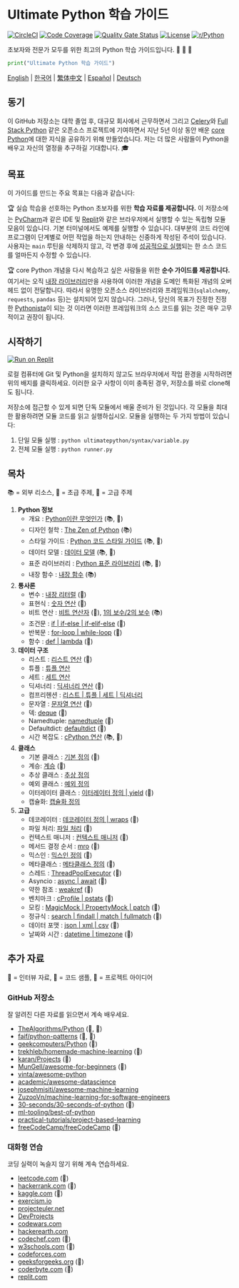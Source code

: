 # Ultimate Python 학습 가이드

[![CircleCI](https://img.shields.io/circleci/build/github/huangsam/ultimate-python)](https://circleci.com/gh/huangsam/ultimate-python)
[![Code Coverage](https://img.shields.io/codecov/c/github/huangsam/ultimate-python)](https://codecov.io/gh/huangsam/ultimate-python)
[![Quality Gate Status](https://img.shields.io/sonar/quality_gate/huangsam_ultimate-python?server=https%3A%2F%2Fsonarcloud.io)](https://sonarcloud.io/dashboard?id=huangsam_ultimate-python)
[![License](https://img.shields.io/github/license/huangsam/ultimate-python)](https://github.com/huangsam/ultimate-python/blob/master/LICENSE)
[![r/Python](https://img.shields.io/reddit/subreddit-subscribers/Python)](https://www.reddit.com/r/Python/comments/inllmf/ultimate_python_study_guide/)

초보자와 전문가 모두를 위한 최고의 Python 학습 가이드입니다. :snake: :snake: :snake:

```python
print("Ultimate Python 학습 가이드")
```

[English](README.md) |
[한국어](README.ko.md) |
[繁体中文](README.zh_tw.md) |
[Español](README.es.md) |
[Deutsch](README.de.md)

## 동기

이 GitHub 저장소는 대학 졸업 후, 대규모 회사에서 근무하면서
그리고 [Celery](https://github.com/celery/celery)와 [Full Stack Python](https://github.com/mattmakai/fullstackpython.com) 같은 오픈소스 프로젝트에 기여하면서
지난 5년 이상 동안 배운 [core Python](https://www.python.org/)에 대한 지식을 공유하기 위해 만들었습니다.
저는 더 많은 사람들이 Python을 배우고 자신의 열정을 추구하길 기대합니다. :mortar_board:

## 목표

이 가이드를 만드는 주요 목표는 다음과 같습니다:

:trophy: 실습 학습을 선호하는 Python 초보자를 위한 **학습 자료를 제공합니다.**
이 저장소에는 [PyCharm](https://www.jetbrains.com/pycharm/)과 같은 IDE 및 [Replit](https://replit.com/languages/python3)와 같은 브라우저에서 실행할 수 있는 독립형 모듈 모음이 있습니다. 기본 터미널에서도 예제를 실행할 수 있습니다.
대부분의 코드 라인에 프로그램이 단계별로 어떤 작업을 하는지 안내하는 신중하게 작성된 주석이 있습니다.
사용자는 `main` 루틴을 삭제하지 않고, 각 변경 후에 [성공적으로 실행](runner.py)되는 한 소스 코드를 얼마든지 수정할 수 있습니다.

:trophy: core Python 개념을 다시 복습하고 싶은 사람들을 위한 **순수 가이드를 제공합니다.**
여기서는 오직 [내장 라이브러리](https://docs.python.org/3/library/)만을 사용하여 이러한 개념을 도메인 특화된 개념의 오버헤드 없이 전달합니다.
따라서 유명한 오픈소스 라이브러리와 프레임워크(`sqlalchemy`, `requests`, `pandas` 등)는 설치되어 있지 않습니다.
그러나, 당신의 목표가 진정한 진정한 [Pythonista](https://www.urbandictionary.com/define.php?term=pythonista)이 되는 것 이라면 이러한 프레임워크의 소스 코드를 읽는 것은 매우 고무적이고 권장이 됩니다.

## 시작하기

[![Run on Replit](https://repl.it/badge/github/huangsam/ultimate-python)](https://repl.it/github/huangsam/ultimate-python)

로컬 컴퓨터에 Git 및 Python을 설치하지 않고도 브라우저에서 작업 환경을 시작하려면 위의 배지를 클릭하세요. 이러한
요구 사항이 이미 충족된 경우, 저장소를 바로 clone해도 됩니다.

저장소에 접근할 수 있게 되면 단독 모듈에서 배울 준비가 된 것입니다. 각 모듈을 최대한 활용하려면 모듈 코드를
읽고 실행하십시오. 모듈을 실행하는 두 가지 방법이 있습니다:

1. 단일 모듈 실행 : `python ultimatepython/syntax/variable.py`
2. 전체 모듈 실행 : `python runner.py`

## 목차

:books: = 외부 리소스,
:cake: = 초급 주제,
:exploding_head: = 고급 주제

1. **Python 정보**
    - 개요 : [Python이란 무엇인가](https://github.com/trekhleb/learn-python/blob/master/src/getting_started/what_is_python.md) (:books:, :cake:)
    - 디자인 철학 : [The Zen of Python](https://www.python.org/dev/peps/pep-0020/) (:books:)
    - 스타일 가이드 : [Python 코드 스타일 가이드](https://www.python.org/dev/peps/pep-0008/) (:books:, :exploding_head:)
    - 데이터 모델 : [데이터 모델](https://docs.python.org/3/reference/datamodel.html) (:books:, :exploding_head:)
    - 표준 라이브러리 : [Python 표준 라이브러리](https://docs.python.org/3/library/) (:books:, :exploding_head:)
    - 내장 함수 : [내장 함수](https://docs.python.org/3/library/functions.html) (:books:)
2. **통사론**
    - 변수 : [내장 리터럴](ultimatepython/syntax/variable.py) (:cake:)
    - 표현식 : [숫자 연산](ultimatepython/syntax/expression.py) (:cake:)
    - 비트 연산 : [비트 연산자](ultimatepython/syntax/bitwise.py) (:cake:), [1의 보수/2의 보수](https://www.geeksforgeeks.org/difference-between-1s-complement-representation-and-2s-complement-representation-technique/) (:books:)
    - 조건문 : [if | if-else | if-elif-else](ultimatepython/syntax/conditional.py) (:cake:)
    - 반복문 : [for-loop | while-loop](ultimatepython/syntax/loop.py) (:cake:)
    - 함수 : [def | lambda](ultimatepython/syntax/function.py) (:cake:)
3. **데이터 구조**
    - 리스트 : [리스트 연산](ultimatepython/data_structures/list.py) (:cake:)
    - 튜플 : [튜플 연산](ultimatepython/data_structures/tuple.py)
    - 세트 : [세트 연산](ultimatepython/data_structures/set.py)
    - 딕셔너리 : [딕셔너리 연산](ultimatepython/data_structures/dict.py) (:cake:)
    - 컴프리헨션 : [리스트 | 튜플 | 세트 | 딕셔너리](ultimatepython/data_structures/comprehension.py)
    - 문자열 : [문자열 연산](ultimatepython/data_structures/string.py) (:cake:)
    - 덱: [deque](ultimatepython/data_structures/deque.py) (:exploding_head:)
    - Namedtuple: [namedtuple](ultimatepython/data_structures/namedtuple.py) (:exploding_head:)
    - Defaultdict: [defaultdict](ultimatepython/data_structures/defaultdict.py) (:exploding_head:)
    - 시간 복잡도 : [cPython 연산](https://wiki.python.org/moin/TimeComplexity) (:books:, :exploding_head:)
4. **클래스**
    - 기본 클래스 : [기본 정의](ultimatepython/classes/basic_class.py) (:cake:)
    - 계승: [계승](ultimatepython/classes/inheritance.py) (:cake:)
    - 추상 클래스 : [추상 정의](ultimatepython/classes/abstract_class.py)
    - 예외 클래스 : [예외 정의](ultimatepython/classes/exception_class.py)
    - 이터레이터 클래스 : [이터레이터 정의 | yield](ultimatepython/classes/iterator_class.py) (:exploding_head:)
    - 캡슐화: [캡슐화 정의](ultimatepython/classes/encapsulation.py)
5. **고급**
    - 데코레이터 : [데코레이터 정의 | wraps](ultimatepython/advanced/decorator.py) (:exploding_head:)
    - 파일 처리: [파일 처리](ultimatepython/advanced/file_handling.py) (:exploding_head:)
    - 컨텍스트 매니저 : [컨텍스트 매니저](ultimatepython/advanced/context_manager.py) (:exploding_head:)
    - 메서드 결정 순서 : [mro](ultimatepython/advanced/mro.py) (:exploding_head:)
    - 믹스인 : [믹스인 정의](ultimatepython/advanced/mixin.py) (:exploding_head:)
    - 메타클래스 : [메타클래스 정의](ultimatepython/advanced/meta_class.py) (:exploding_head:)
    - 스레드 : [ThreadPoolExecutor](ultimatepython/advanced/thread.py) (:exploding_head:)
    - Asyncio : [async | await](ultimatepython/advanced/async.py) (:exploding_head:)
    - 약한 참조 : [weakref](ultimatepython/advanced/weak_ref.py) (:exploding_head:)
    - 벤치마크 : [cProfile | pstats](ultimatepython/advanced/benchmark.py) (:exploding_head:)
    - 모킹 : [MagicMock | PropertyMock | patch](ultimatepython/advanced/mocking.py) (:exploding_head:)
    - 정규식 : [search | findall | match | fullmatch](ultimatepython/advanced/regex.py) (:exploding_head:)
    - 데이터 포맷 : [json | xml | csv](ultimatepython/advanced/data_format.py) (:exploding_head:)
    - 날짜와 시간 : [datetime | timezone](ultimatepython/advanced/date_time.py) (:exploding_head:)

## 추가 자료

:necktie: = 인터뷰 자료,
:test_tube: = 코드 샘플,
:brain: = 프로젝트 아이디어

### GitHub 저장소

잘 알려진 다른 자료를 읽으면서 계속 배우세요.

- [TheAlgorithms/Python](https://github.com/TheAlgorithms/Python) (:necktie:, :test_tube:)
- [faif/python-patterns](https://github.com/faif/python-patterns) (:necktie:, :test_tube:)
- [geekcomputers/Python](https://github.com/geekcomputers/Python) (:test_tube:)
- [trekhleb/homemade-machine-learning](https://github.com/trekhleb/homemade-machine-learning) (:test_tube:)
- [karan/Projects](https://github.com/karan/Projects) (:brain:)
- [MunGell/awesome-for-beginners](https://github.com/MunGell/awesome-for-beginners) (:brain:)
- [vinta/awesome-python](https://github.com/vinta/awesome-python)
- [academic/awesome-datascience](https://github.com/academic/awesome-datascience)
- [josephmisiti/awesome-machine-learning](https://github.com/josephmisiti/awesome-machine-learning)
- [ZuzooVn/machine-learning-for-software-engineers](https://github.com/ZuzooVn/machine-learning-for-software-engineers)
- [30-seconds/30-seconds-of-python](https://github.com/30-seconds/30-seconds-of-python) (:test_tube:)
- [ml-tooling/best-of-python](https://github.com/ml-tooling/best-of-python)
- [practical-tutorials/project-based-learning](https://github.com/practical-tutorials/project-based-learning#python)
- [freeCodeCamp/freeCodeCamp](https://github.com/freeCodeCamp/freeCodeCamp) (:necktie:)

### 대화형 연습

코딩 실력이 녹슬지 않기 위해 계속 연습하세요.

- [leetcode.com](https://leetcode.com/) (:necktie:)
- [hackerrank.com](https://www.hackerrank.com/) (:necktie:)
- [kaggle.com](https://www.kaggle.com/) (:brain:)
- [exercism.io](https://exercism.io/)
- [projecteuler.net](https://projecteuler.net/)
- [DevProjects](https://www.codementor.io/projects/python)
- [codewars.com](https://www.codewars.com/)
- [hackerearth.com](https://www.hackerearth.com/)
- [codechef.com](https://www.codechef.com/) (:necktie:)
- [w3schools.com](https://www.w3schools.com/python/) (:brain:)
- [codeforces.com](https://codeforces.com/)
- [geeksforgeeks.org](https://www.geeksforgeeks.org/) (:necktie:)
- [coderbyte.com](https://www.coderbyte.com/) (:necktie:)
- [replit.com](https://replit.com/)
